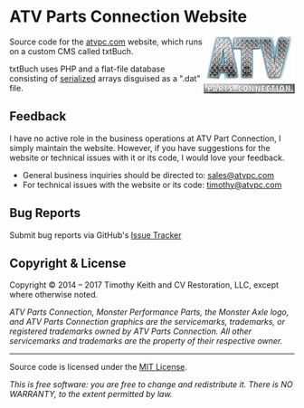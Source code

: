 # ATV Parts Connection Website

<img src="https://raw.githubusercontent.com/atvpc/atvpc.com/master/content/themes/ca-webstore/img/logo.png" alt="ATV Parts Connection Logo" title="ATVPC" align="right">

Source code for the [atvpc.com](http://atvpc.com) website, which runs on a custom CMS called txtBuch.

txtBuch uses PHP and a flat-file database consisting of [serialized](http://php.net/manual/en/function.serialize.php) arrays disguised as a ".dat" file.


## Feedback
I have no active role in the business operations at ATV Part Connection, I simply maintain the website. However, if you have suggestions for the website or technical issues with it or its code, I would love your feedback.

- General business inquiries should be directed to: [sales@atvpc.com](mailto:sales@atvpc.com)
- For technical issues with the website or its code: [timothy@atvpc.com](mailto:timothy@atvpc.com)

## Bug Reports
Submit bug reports via GitHub's [Issue Tracker](https://github.com/keithieopia/atvpc.com/issues)


## Copyright & License
Copyright &copy; 2014 &ndash; 2017 Timothy Keith and CV Restoration, LLC, except where otherwise noted.

*ATV Parts Connection, Monster Performance Parts, the Monster Axle logo, and ATV Parts Connection graphics are the servicemarks, trademarks, or registered trademarks owned by ATV Parts Connection. All other servicemarks and trademarks are the property of their respective owner.*

---

Source code is licensed under the [MIT License](https://github.com/keithieopia/atvpc.com/blob/master/LICENSE).

*This is free software: you are free to change and redistribute it. There is NO WARRANTY, to the extent permitted by law.*
